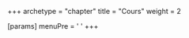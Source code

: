 +++
archetype = "chapter"
title = "Cours"
weight = 2

[params]
  menuPre = '<i class="fa-solid fa-book"></i> '
+++


